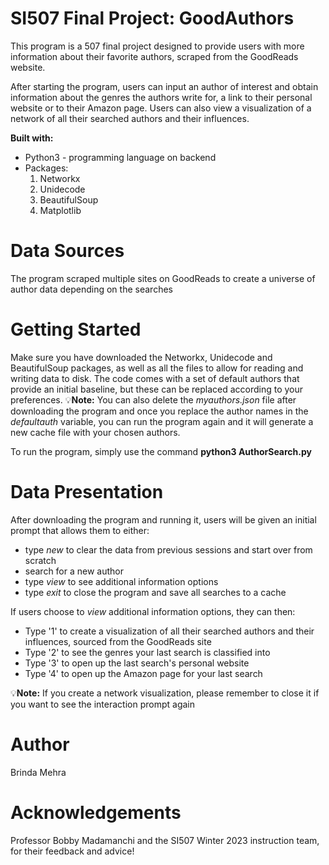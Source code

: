 # SI507 Final Project: GoodAuthors
This program is a 507 final project designed to provide users with more information about their favorite authors, scraped from the GoodReads website.

After starting the program, users can input an author of interest and obtain information about
the genres the authors write for, a link to their personal website or to their Amazon page. Users can also view a visualization of a network of all their searched authors and their influences. 

**Built with:** 
* Python3 - programming language on backend
* Packages: 
    1. Networkx
    2. Unidecode
    3. BeautifulSoup
    4. Matplotlib

# Data Sources
The program scraped multiple sites on GoodReads to create a universe of author data depending on
the searches

# Getting Started
Make sure you have downloaded the Networkx, Unidecode and BeautifulSoup packages, as well as all the files to allow for reading and writing data to disk. The code comes with a set of default authors that provide an initial baseline, but these can be replaced according to your preferences.
💡**Note:** You can also delete the _myauthors.json_ file after downloading the program and once you replace the author names in the _defaultauth_ variable, you can run the program again and it will generate a new cache file with your chosen authors.

To run the program, simply use the command **python3 AuthorSearch.py**

# Data Presentation
After downloading the program and running it, users will be given an initial prompt that allows them to either: 
* type _new_ to clear the data from previous sessions and start over from scratch 
* search for a new author 
* type _view_ to see additional information options 
* type _exit_ to close the program and save all searches to a cache

If users choose to _view_ additional information options, they can then: 
* Type '1' to create a visualization of all their searched authors and their influences, sourced from the GoodReads site
* Type '2' to see the genres your last search is classified into 
* Type '3' to open up the last search's personal website 
* Type '4' to open up the Amazon page for your last search 

💡**Note:** If you create a network visualization, please remember to close it if you want to see the interaction prompt again

# Author
Brinda Mehra 

# Acknowledgements
Professor Bobby Madamanchi and the SI507 Winter 2023 instruction team, for their feedback and advice! 
